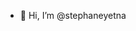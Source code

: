 - 👋 Hi, I’m @stephaneyetna


<!---
stephaneyetna/stephaneyetna is a ✨ special ✨ repository because its `README.md` (this file) appears on your GitHub profile.
You can click the Preview link to take a look at your changes.
--->
